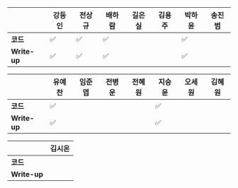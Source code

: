 |              | 강둥인 | 전상규             | 배하람             | 길은실 | 김용주 | 박하윤 | 송진범 |
| ------------ | ------ | ------------------ | ------------------ | ------ | ------ | ------ | ------ |
| **코드**     | :white_check_mark: | :white_check_mark: | :white_check_mark: |        | | :white_check_mark: |        |
| **Write-up** | :white_check_mark: | :white_check_mark: | :white_check_mark: |        | | :white_check_mark:  |        |

|              | 유예찬             | 임준엽 | 전병운 | 전혜원  | 지승윤              | 오세원 | 김혜원 |
| ------------ | ------------------ | ------ | ------ | ------ | ------------------ | ------ | ------ |
| **코드**     | :white_check_mark: |        |        |        | :white_check_mark: |        |        |
| **Write-up** | :white_check_mark: |        |        |        | :white_check_mark: |        |        |

|              | 김시온 |
| ------------ | :----: |
| **코드**     |        |
| **Write-up** |        |


